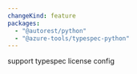 ```yaml
---
changeKind: feature
packages:
  - "@autorest/python"
  - "@azure-tools/typespec-python"
---
```


support typespec license config